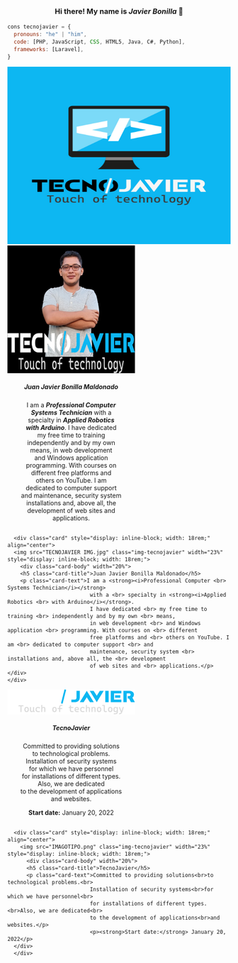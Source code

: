 <h3 align="center">Hi there! My name is <strong><i>Javier Bonilla</i></strong> 👋</h3>

```js
cons tecnojavier = {
  pronouns: "he" | "him",
  code: [PHP, JavaScript, CSS, HTML5, Java, C#, Python],
  frameworks: [Laravel],
}
```

<div class="img">
  <img src="AZUL.jpg" width="1200px" height="400px">
</img>

<!DOCTYPE html>
<html>
  <head>
  </head>
  
<body>
  <div class="card" style="display: inline-block; width: 18rem;" align="center">
    <img src="TECNOJAVIER IMG.jpg" class="img-tecnojavier" width="23%" style="display: inline-block; width: 18rem;">
      <div class="card-body" width="20%">
      <h5 class="card-title">Juan Javier Bonilla Maldonado</h5>
      <p class="card-text">I am a <strong><i>Professional Computer</i></strong> <br> <strong><i>Systems Technician</i></strong>
                            with a <br> specialty in <strong><i>Applied Robotics <br> with Arduino</i></strong>.
                            I have dedicated <br> my free time to training <br> independently and by my own <br> means,
                            in web development <br> and Windows application <br> programming. With courses on <br> different 
                            free platforms and <br> others on YouTube. I am <br> dedicated to computer support <br> and 
                            maintenance, security system <br> installations and, above all, the <br> development
                            of web sites and <br> applications.</p>
  </div>
  </div>

  ```
    <div class="card" style="display: inline-block; width: 18rem;" align="center">
    <img src="TECNOJAVIER IMG.jpg" class="img-tecnojavier" width="23%" style="display: inline-block; width: 18rem;">
      <div class="card-body" width="20%">
      <h5 class="card-title">Juan Javier Bonilla Maldonado</h5>
      <p class="card-text">I am a <strong><i>Professional Computer <br> Systems Technician</i></strong>
                            with a <br> specialty in <strong><i>Applied Robotics <br> with Arduino</i></strong>.
                            I have dedicated <br> my free time to training <br> independently and by my own <br> means,
                            in web development <br> and Windows application <br> programming. With courses on <br> different 
                            free platforms and <br> others on YouTube. I am <br> dedicated to computer support <br> and 
                            maintenance, security system <br> installations and, above all, the <br> development
                            of web sites and <br> applications.</p>
  </div>
  </div>
```
  
  <div class="card" style="display: inline-block; width: 18rem;" align="center">
    <img src="IMAGOTIPO.png" class="img-tecnojavier" width="23%" style="display: inline-block; width: 18rem;">
      <div class="card-body" width="20%">
      <h5 class="card-title">TecnoJavier</h5>
      <p class="card-text">Committed to providing solutions<br>to technological problems.<br>
                          Installation of security systems<br>for which we have personnel<br>
                          for installations of different types.<br>Also, we are dedicated<br>
                          to the development of applications<br>and websites.</p>
                          <p><strong>Start date:</strong> January 20, 2022</p>
  </div>
  </div>
  
</body>
</html>

```
  <div class="card" style="display: inline-block; width: 18rem;" align="center">
    <img src="IMAGOTIPO.png" class="img-tecnojavier" width="23%" style="display: inline-block; width: 18rem;">
      <div class="card-body" width="20%">
      <h5 class="card-title">TecnoJavier</h5>
      <p class="card-text">Committed to providing solutions<br>to technological problems.<br>
                          Installation of security systems<br>for which we have personnel<br>
                          for installations of different types.<br>Also, we are dedicated<br>
                          to the development of applications<br>and websites.</p>
                          <p><strong>Start date:</strong> January 20, 2022</p>
  </div>
  </div>
```

<!--
**tecnojavier/tecnojavier** is a ✨ _special_ ✨ repository because its `README.md` (this file) appears on your GitHub profile.

Here are some ideas to get you started:

- 🔭 I’m currently working on ...
- 🌱 I’m currently learning ...
- 👯 I’m looking to collaborate on ...
- 🤔 I’m looking for help with ...
- 💬 Ask me about ...
- 📫 How to reach me: ...
- 😄 Pronouns: ...
- ⚡ Fun fact: ...
-->
